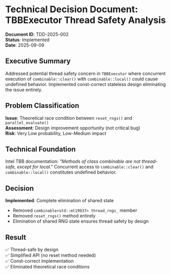 # Technical Decision Document: TBBExecutor Thread Safety Analysis

**Document ID**: TDD-2025-002  
**Status**: Implemented  
**Date**: 2025-09-09  

## Executive Summary

Addressed potential thread safety concern in `TBBExecutor` where concurrent execution of `combinable::clear()` with `combinable::local()` could cause undefined behavior. Implemented const-correct stateless design eliminating the issue entirely.

## Problem Classification

**Issue**: Theoretical race condition between `reset_rngs()` and `parallel_evaluate()`  
**Assessment**: Design improvement opportunity (not critical bug)  
**Risk**: Very Low probability, Low-Medium impact  

## Technical Foundation

Intel TBB documentation: *"Methods of class combinable are not thread-safe, except for local."* Concurrent access to `combinable::clear()` and `combinable::local()` constitutes undefined behavior.

## Decision

**Implemented**: Complete elimination of shared state
- Removed `combinable<std::mt19937> thread_rngs_` member
- Removed `reset_rngs()` method entirely  
- Elimination of shared RNG state ensures thread safety by design

## Result

✅ Thread-safe by design  
✅ Simplified API (no reset method needed)  
✅ Const-correct implementation  
✅ Eliminated theoretical race conditions
